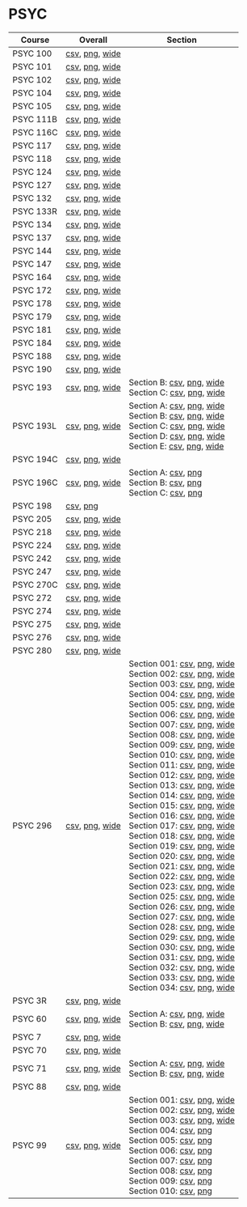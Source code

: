 # PSYC

| Course | Overall | Section |
| ------ | ------- | ------- |
| PSYC 100 | [csv](https://github.com/UCSD-Historical-Enrollment-Data/2024Spring/blob/main/overall/PSYC%20100.csv), [png](https://raw.githubusercontent.com/UCSD-Historical-Enrollment-Data/2024Spring/main/plot_overall/PSYC%20100.png), [wide](https://raw.githubusercontent.com/UCSD-Historical-Enrollment-Data/2024Spring/main/plot_overall_wide/PSYC%20100.png) |  |
| PSYC 101 | [csv](https://github.com/UCSD-Historical-Enrollment-Data/2024Spring/blob/main/overall/PSYC%20101.csv), [png](https://raw.githubusercontent.com/UCSD-Historical-Enrollment-Data/2024Spring/main/plot_overall/PSYC%20101.png), [wide](https://raw.githubusercontent.com/UCSD-Historical-Enrollment-Data/2024Spring/main/plot_overall_wide/PSYC%20101.png) |  |
| PSYC 102 | [csv](https://github.com/UCSD-Historical-Enrollment-Data/2024Spring/blob/main/overall/PSYC%20102.csv), [png](https://raw.githubusercontent.com/UCSD-Historical-Enrollment-Data/2024Spring/main/plot_overall/PSYC%20102.png), [wide](https://raw.githubusercontent.com/UCSD-Historical-Enrollment-Data/2024Spring/main/plot_overall_wide/PSYC%20102.png) |  |
| PSYC 104 | [csv](https://github.com/UCSD-Historical-Enrollment-Data/2024Spring/blob/main/overall/PSYC%20104.csv), [png](https://raw.githubusercontent.com/UCSD-Historical-Enrollment-Data/2024Spring/main/plot_overall/PSYC%20104.png), [wide](https://raw.githubusercontent.com/UCSD-Historical-Enrollment-Data/2024Spring/main/plot_overall_wide/PSYC%20104.png) |  |
| PSYC 105 | [csv](https://github.com/UCSD-Historical-Enrollment-Data/2024Spring/blob/main/overall/PSYC%20105.csv), [png](https://raw.githubusercontent.com/UCSD-Historical-Enrollment-Data/2024Spring/main/plot_overall/PSYC%20105.png), [wide](https://raw.githubusercontent.com/UCSD-Historical-Enrollment-Data/2024Spring/main/plot_overall_wide/PSYC%20105.png) |  |
| PSYC 111B | [csv](https://github.com/UCSD-Historical-Enrollment-Data/2024Spring/blob/main/overall/PSYC%20111B.csv), [png](https://raw.githubusercontent.com/UCSD-Historical-Enrollment-Data/2024Spring/main/plot_overall/PSYC%20111B.png), [wide](https://raw.githubusercontent.com/UCSD-Historical-Enrollment-Data/2024Spring/main/plot_overall_wide/PSYC%20111B.png) |  |
| PSYC 116C | [csv](https://github.com/UCSD-Historical-Enrollment-Data/2024Spring/blob/main/overall/PSYC%20116C.csv), [png](https://raw.githubusercontent.com/UCSD-Historical-Enrollment-Data/2024Spring/main/plot_overall/PSYC%20116C.png), [wide](https://raw.githubusercontent.com/UCSD-Historical-Enrollment-Data/2024Spring/main/plot_overall_wide/PSYC%20116C.png) |  |
| PSYC 117 | [csv](https://github.com/UCSD-Historical-Enrollment-Data/2024Spring/blob/main/overall/PSYC%20117.csv), [png](https://raw.githubusercontent.com/UCSD-Historical-Enrollment-Data/2024Spring/main/plot_overall/PSYC%20117.png), [wide](https://raw.githubusercontent.com/UCSD-Historical-Enrollment-Data/2024Spring/main/plot_overall_wide/PSYC%20117.png) |  |
| PSYC 118 | [csv](https://github.com/UCSD-Historical-Enrollment-Data/2024Spring/blob/main/overall/PSYC%20118.csv), [png](https://raw.githubusercontent.com/UCSD-Historical-Enrollment-Data/2024Spring/main/plot_overall/PSYC%20118.png), [wide](https://raw.githubusercontent.com/UCSD-Historical-Enrollment-Data/2024Spring/main/plot_overall_wide/PSYC%20118.png) |  |
| PSYC 124 | [csv](https://github.com/UCSD-Historical-Enrollment-Data/2024Spring/blob/main/overall/PSYC%20124.csv), [png](https://raw.githubusercontent.com/UCSD-Historical-Enrollment-Data/2024Spring/main/plot_overall/PSYC%20124.png), [wide](https://raw.githubusercontent.com/UCSD-Historical-Enrollment-Data/2024Spring/main/plot_overall_wide/PSYC%20124.png) |  |
| PSYC 127 | [csv](https://github.com/UCSD-Historical-Enrollment-Data/2024Spring/blob/main/overall/PSYC%20127.csv), [png](https://raw.githubusercontent.com/UCSD-Historical-Enrollment-Data/2024Spring/main/plot_overall/PSYC%20127.png), [wide](https://raw.githubusercontent.com/UCSD-Historical-Enrollment-Data/2024Spring/main/plot_overall_wide/PSYC%20127.png) |  |
| PSYC 132 | [csv](https://github.com/UCSD-Historical-Enrollment-Data/2024Spring/blob/main/overall/PSYC%20132.csv), [png](https://raw.githubusercontent.com/UCSD-Historical-Enrollment-Data/2024Spring/main/plot_overall/PSYC%20132.png), [wide](https://raw.githubusercontent.com/UCSD-Historical-Enrollment-Data/2024Spring/main/plot_overall_wide/PSYC%20132.png) |  |
| PSYC 133R | [csv](https://github.com/UCSD-Historical-Enrollment-Data/2024Spring/blob/main/overall/PSYC%20133R.csv), [png](https://raw.githubusercontent.com/UCSD-Historical-Enrollment-Data/2024Spring/main/plot_overall/PSYC%20133R.png), [wide](https://raw.githubusercontent.com/UCSD-Historical-Enrollment-Data/2024Spring/main/plot_overall_wide/PSYC%20133R.png) |  |
| PSYC 134 | [csv](https://github.com/UCSD-Historical-Enrollment-Data/2024Spring/blob/main/overall/PSYC%20134.csv), [png](https://raw.githubusercontent.com/UCSD-Historical-Enrollment-Data/2024Spring/main/plot_overall/PSYC%20134.png), [wide](https://raw.githubusercontent.com/UCSD-Historical-Enrollment-Data/2024Spring/main/plot_overall_wide/PSYC%20134.png) |  |
| PSYC 137 | [csv](https://github.com/UCSD-Historical-Enrollment-Data/2024Spring/blob/main/overall/PSYC%20137.csv), [png](https://raw.githubusercontent.com/UCSD-Historical-Enrollment-Data/2024Spring/main/plot_overall/PSYC%20137.png), [wide](https://raw.githubusercontent.com/UCSD-Historical-Enrollment-Data/2024Spring/main/plot_overall_wide/PSYC%20137.png) |  |
| PSYC 144 | [csv](https://github.com/UCSD-Historical-Enrollment-Data/2024Spring/blob/main/overall/PSYC%20144.csv), [png](https://raw.githubusercontent.com/UCSD-Historical-Enrollment-Data/2024Spring/main/plot_overall/PSYC%20144.png), [wide](https://raw.githubusercontent.com/UCSD-Historical-Enrollment-Data/2024Spring/main/plot_overall_wide/PSYC%20144.png) |  |
| PSYC 147 | [csv](https://github.com/UCSD-Historical-Enrollment-Data/2024Spring/blob/main/overall/PSYC%20147.csv), [png](https://raw.githubusercontent.com/UCSD-Historical-Enrollment-Data/2024Spring/main/plot_overall/PSYC%20147.png), [wide](https://raw.githubusercontent.com/UCSD-Historical-Enrollment-Data/2024Spring/main/plot_overall_wide/PSYC%20147.png) |  |
| PSYC 164 | [csv](https://github.com/UCSD-Historical-Enrollment-Data/2024Spring/blob/main/overall/PSYC%20164.csv), [png](https://raw.githubusercontent.com/UCSD-Historical-Enrollment-Data/2024Spring/main/plot_overall/PSYC%20164.png), [wide](https://raw.githubusercontent.com/UCSD-Historical-Enrollment-Data/2024Spring/main/plot_overall_wide/PSYC%20164.png) |  |
| PSYC 172 | [csv](https://github.com/UCSD-Historical-Enrollment-Data/2024Spring/blob/main/overall/PSYC%20172.csv), [png](https://raw.githubusercontent.com/UCSD-Historical-Enrollment-Data/2024Spring/main/plot_overall/PSYC%20172.png), [wide](https://raw.githubusercontent.com/UCSD-Historical-Enrollment-Data/2024Spring/main/plot_overall_wide/PSYC%20172.png) |  |
| PSYC 178 | [csv](https://github.com/UCSD-Historical-Enrollment-Data/2024Spring/blob/main/overall/PSYC%20178.csv), [png](https://raw.githubusercontent.com/UCSD-Historical-Enrollment-Data/2024Spring/main/plot_overall/PSYC%20178.png), [wide](https://raw.githubusercontent.com/UCSD-Historical-Enrollment-Data/2024Spring/main/plot_overall_wide/PSYC%20178.png) |  |
| PSYC 179 | [csv](https://github.com/UCSD-Historical-Enrollment-Data/2024Spring/blob/main/overall/PSYC%20179.csv), [png](https://raw.githubusercontent.com/UCSD-Historical-Enrollment-Data/2024Spring/main/plot_overall/PSYC%20179.png), [wide](https://raw.githubusercontent.com/UCSD-Historical-Enrollment-Data/2024Spring/main/plot_overall_wide/PSYC%20179.png) |  |
| PSYC 181 | [csv](https://github.com/UCSD-Historical-Enrollment-Data/2024Spring/blob/main/overall/PSYC%20181.csv), [png](https://raw.githubusercontent.com/UCSD-Historical-Enrollment-Data/2024Spring/main/plot_overall/PSYC%20181.png), [wide](https://raw.githubusercontent.com/UCSD-Historical-Enrollment-Data/2024Spring/main/plot_overall_wide/PSYC%20181.png) |  |
| PSYC 184 | [csv](https://github.com/UCSD-Historical-Enrollment-Data/2024Spring/blob/main/overall/PSYC%20184.csv), [png](https://raw.githubusercontent.com/UCSD-Historical-Enrollment-Data/2024Spring/main/plot_overall/PSYC%20184.png), [wide](https://raw.githubusercontent.com/UCSD-Historical-Enrollment-Data/2024Spring/main/plot_overall_wide/PSYC%20184.png) |  |
| PSYC 188 | [csv](https://github.com/UCSD-Historical-Enrollment-Data/2024Spring/blob/main/overall/PSYC%20188.csv), [png](https://raw.githubusercontent.com/UCSD-Historical-Enrollment-Data/2024Spring/main/plot_overall/PSYC%20188.png), [wide](https://raw.githubusercontent.com/UCSD-Historical-Enrollment-Data/2024Spring/main/plot_overall_wide/PSYC%20188.png) |  |
| PSYC 190 | [csv](https://github.com/UCSD-Historical-Enrollment-Data/2024Spring/blob/main/overall/PSYC%20190.csv), [png](https://raw.githubusercontent.com/UCSD-Historical-Enrollment-Data/2024Spring/main/plot_overall/PSYC%20190.png), [wide](https://raw.githubusercontent.com/UCSD-Historical-Enrollment-Data/2024Spring/main/plot_overall_wide/PSYC%20190.png) |  |
| PSYC 193 | [csv](https://github.com/UCSD-Historical-Enrollment-Data/2024Spring/blob/main/overall/PSYC%20193.csv), [png](https://raw.githubusercontent.com/UCSD-Historical-Enrollment-Data/2024Spring/main/plot_overall/PSYC%20193.png), [wide](https://raw.githubusercontent.com/UCSD-Historical-Enrollment-Data/2024Spring/main/plot_overall_wide/PSYC%20193.png) | Section B: [csv](https://github.com/UCSD-Historical-Enrollment-Data/2024Spring/blob/main/section/PSYC%20193_B.csv), [png](https://raw.githubusercontent.com/UCSD-Historical-Enrollment-Data/2024Spring/main/plot_section/PSYC%20193_B.png), [wide](https://raw.githubusercontent.com/UCSD-Historical-Enrollment-Data/2024Spring/main/plot_section_wide/PSYC%20193_B.png)<br>Section C: [csv](https://github.com/UCSD-Historical-Enrollment-Data/2024Spring/blob/main/section/PSYC%20193_C.csv), [png](https://raw.githubusercontent.com/UCSD-Historical-Enrollment-Data/2024Spring/main/plot_section/PSYC%20193_C.png), [wide](https://raw.githubusercontent.com/UCSD-Historical-Enrollment-Data/2024Spring/main/plot_section_wide/PSYC%20193_C.png) |
| PSYC 193L | [csv](https://github.com/UCSD-Historical-Enrollment-Data/2024Spring/blob/main/overall/PSYC%20193L.csv), [png](https://raw.githubusercontent.com/UCSD-Historical-Enrollment-Data/2024Spring/main/plot_overall/PSYC%20193L.png), [wide](https://raw.githubusercontent.com/UCSD-Historical-Enrollment-Data/2024Spring/main/plot_overall_wide/PSYC%20193L.png) | Section A: [csv](https://github.com/UCSD-Historical-Enrollment-Data/2024Spring/blob/main/section/PSYC%20193L_A.csv), [png](https://raw.githubusercontent.com/UCSD-Historical-Enrollment-Data/2024Spring/main/plot_section/PSYC%20193L_A.png), [wide](https://raw.githubusercontent.com/UCSD-Historical-Enrollment-Data/2024Spring/main/plot_section_wide/PSYC%20193L_A.png)<br>Section B: [csv](https://github.com/UCSD-Historical-Enrollment-Data/2024Spring/blob/main/section/PSYC%20193L_B.csv), [png](https://raw.githubusercontent.com/UCSD-Historical-Enrollment-Data/2024Spring/main/plot_section/PSYC%20193L_B.png), [wide](https://raw.githubusercontent.com/UCSD-Historical-Enrollment-Data/2024Spring/main/plot_section_wide/PSYC%20193L_B.png)<br>Section C: [csv](https://github.com/UCSD-Historical-Enrollment-Data/2024Spring/blob/main/section/PSYC%20193L_C.csv), [png](https://raw.githubusercontent.com/UCSD-Historical-Enrollment-Data/2024Spring/main/plot_section/PSYC%20193L_C.png), [wide](https://raw.githubusercontent.com/UCSD-Historical-Enrollment-Data/2024Spring/main/plot_section_wide/PSYC%20193L_C.png)<br>Section D: [csv](https://github.com/UCSD-Historical-Enrollment-Data/2024Spring/blob/main/section/PSYC%20193L_D.csv), [png](https://raw.githubusercontent.com/UCSD-Historical-Enrollment-Data/2024Spring/main/plot_section/PSYC%20193L_D.png), [wide](https://raw.githubusercontent.com/UCSD-Historical-Enrollment-Data/2024Spring/main/plot_section_wide/PSYC%20193L_D.png)<br>Section E: [csv](https://github.com/UCSD-Historical-Enrollment-Data/2024Spring/blob/main/section/PSYC%20193L_E.csv), [png](https://raw.githubusercontent.com/UCSD-Historical-Enrollment-Data/2024Spring/main/plot_section/PSYC%20193L_E.png), [wide](https://raw.githubusercontent.com/UCSD-Historical-Enrollment-Data/2024Spring/main/plot_section_wide/PSYC%20193L_E.png) |
| PSYC 194C | [csv](https://github.com/UCSD-Historical-Enrollment-Data/2024Spring/blob/main/overall/PSYC%20194C.csv), [png](https://raw.githubusercontent.com/UCSD-Historical-Enrollment-Data/2024Spring/main/plot_overall/PSYC%20194C.png), [wide](https://raw.githubusercontent.com/UCSD-Historical-Enrollment-Data/2024Spring/main/plot_overall_wide/PSYC%20194C.png) |  |
| PSYC 196C | [csv](https://github.com/UCSD-Historical-Enrollment-Data/2024Spring/blob/main/overall/PSYC%20196C.csv), [png](https://raw.githubusercontent.com/UCSD-Historical-Enrollment-Data/2024Spring/main/plot_overall/PSYC%20196C.png), [wide](https://raw.githubusercontent.com/UCSD-Historical-Enrollment-Data/2024Spring/main/plot_overall_wide/PSYC%20196C.png) | Section A: [csv](https://github.com/UCSD-Historical-Enrollment-Data/2024Spring/blob/main/section/PSYC%20196C_A.csv), [png](https://raw.githubusercontent.com/UCSD-Historical-Enrollment-Data/2024Spring/main/plot_section/PSYC%20196C_A.png)<br>Section B: [csv](https://github.com/UCSD-Historical-Enrollment-Data/2024Spring/blob/main/section/PSYC%20196C_B.csv), [png](https://raw.githubusercontent.com/UCSD-Historical-Enrollment-Data/2024Spring/main/plot_section/PSYC%20196C_B.png)<br>Section C: [csv](https://github.com/UCSD-Historical-Enrollment-Data/2024Spring/blob/main/section/PSYC%20196C_C.csv), [png](https://raw.githubusercontent.com/UCSD-Historical-Enrollment-Data/2024Spring/main/plot_section/PSYC%20196C_C.png) |
| PSYC 198 | [csv](https://github.com/UCSD-Historical-Enrollment-Data/2024Spring/blob/main/overall/PSYC%20198.csv), [png](https://raw.githubusercontent.com/UCSD-Historical-Enrollment-Data/2024Spring/main/plot_overall/PSYC%20198.png) |  |
| PSYC 205 | [csv](https://github.com/UCSD-Historical-Enrollment-Data/2024Spring/blob/main/overall/PSYC%20205.csv), [png](https://raw.githubusercontent.com/UCSD-Historical-Enrollment-Data/2024Spring/main/plot_overall/PSYC%20205.png), [wide](https://raw.githubusercontent.com/UCSD-Historical-Enrollment-Data/2024Spring/main/plot_overall_wide/PSYC%20205.png) |  |
| PSYC 218 | [csv](https://github.com/UCSD-Historical-Enrollment-Data/2024Spring/blob/main/overall/PSYC%20218.csv), [png](https://raw.githubusercontent.com/UCSD-Historical-Enrollment-Data/2024Spring/main/plot_overall/PSYC%20218.png), [wide](https://raw.githubusercontent.com/UCSD-Historical-Enrollment-Data/2024Spring/main/plot_overall_wide/PSYC%20218.png) |  |
| PSYC 224 | [csv](https://github.com/UCSD-Historical-Enrollment-Data/2024Spring/blob/main/overall/PSYC%20224.csv), [png](https://raw.githubusercontent.com/UCSD-Historical-Enrollment-Data/2024Spring/main/plot_overall/PSYC%20224.png), [wide](https://raw.githubusercontent.com/UCSD-Historical-Enrollment-Data/2024Spring/main/plot_overall_wide/PSYC%20224.png) |  |
| PSYC 242 | [csv](https://github.com/UCSD-Historical-Enrollment-Data/2024Spring/blob/main/overall/PSYC%20242.csv), [png](https://raw.githubusercontent.com/UCSD-Historical-Enrollment-Data/2024Spring/main/plot_overall/PSYC%20242.png), [wide](https://raw.githubusercontent.com/UCSD-Historical-Enrollment-Data/2024Spring/main/plot_overall_wide/PSYC%20242.png) |  |
| PSYC 247 | [csv](https://github.com/UCSD-Historical-Enrollment-Data/2024Spring/blob/main/overall/PSYC%20247.csv), [png](https://raw.githubusercontent.com/UCSD-Historical-Enrollment-Data/2024Spring/main/plot_overall/PSYC%20247.png), [wide](https://raw.githubusercontent.com/UCSD-Historical-Enrollment-Data/2024Spring/main/plot_overall_wide/PSYC%20247.png) |  |
| PSYC 270C | [csv](https://github.com/UCSD-Historical-Enrollment-Data/2024Spring/blob/main/overall/PSYC%20270C.csv), [png](https://raw.githubusercontent.com/UCSD-Historical-Enrollment-Data/2024Spring/main/plot_overall/PSYC%20270C.png), [wide](https://raw.githubusercontent.com/UCSD-Historical-Enrollment-Data/2024Spring/main/plot_overall_wide/PSYC%20270C.png) |  |
| PSYC 272 | [csv](https://github.com/UCSD-Historical-Enrollment-Data/2024Spring/blob/main/overall/PSYC%20272.csv), [png](https://raw.githubusercontent.com/UCSD-Historical-Enrollment-Data/2024Spring/main/plot_overall/PSYC%20272.png), [wide](https://raw.githubusercontent.com/UCSD-Historical-Enrollment-Data/2024Spring/main/plot_overall_wide/PSYC%20272.png) |  |
| PSYC 274 | [csv](https://github.com/UCSD-Historical-Enrollment-Data/2024Spring/blob/main/overall/PSYC%20274.csv), [png](https://raw.githubusercontent.com/UCSD-Historical-Enrollment-Data/2024Spring/main/plot_overall/PSYC%20274.png), [wide](https://raw.githubusercontent.com/UCSD-Historical-Enrollment-Data/2024Spring/main/plot_overall_wide/PSYC%20274.png) |  |
| PSYC 275 | [csv](https://github.com/UCSD-Historical-Enrollment-Data/2024Spring/blob/main/overall/PSYC%20275.csv), [png](https://raw.githubusercontent.com/UCSD-Historical-Enrollment-Data/2024Spring/main/plot_overall/PSYC%20275.png), [wide](https://raw.githubusercontent.com/UCSD-Historical-Enrollment-Data/2024Spring/main/plot_overall_wide/PSYC%20275.png) |  |
| PSYC 276 | [csv](https://github.com/UCSD-Historical-Enrollment-Data/2024Spring/blob/main/overall/PSYC%20276.csv), [png](https://raw.githubusercontent.com/UCSD-Historical-Enrollment-Data/2024Spring/main/plot_overall/PSYC%20276.png), [wide](https://raw.githubusercontent.com/UCSD-Historical-Enrollment-Data/2024Spring/main/plot_overall_wide/PSYC%20276.png) |  |
| PSYC 280 | [csv](https://github.com/UCSD-Historical-Enrollment-Data/2024Spring/blob/main/overall/PSYC%20280.csv), [png](https://raw.githubusercontent.com/UCSD-Historical-Enrollment-Data/2024Spring/main/plot_overall/PSYC%20280.png), [wide](https://raw.githubusercontent.com/UCSD-Historical-Enrollment-Data/2024Spring/main/plot_overall_wide/PSYC%20280.png) |  |
| PSYC 296 | [csv](https://github.com/UCSD-Historical-Enrollment-Data/2024Spring/blob/main/overall/PSYC%20296.csv), [png](https://raw.githubusercontent.com/UCSD-Historical-Enrollment-Data/2024Spring/main/plot_overall/PSYC%20296.png), [wide](https://raw.githubusercontent.com/UCSD-Historical-Enrollment-Data/2024Spring/main/plot_overall_wide/PSYC%20296.png) | Section 001: [csv](https://github.com/UCSD-Historical-Enrollment-Data/2024Spring/blob/main/section/PSYC%20296_001.csv), [png](https://raw.githubusercontent.com/UCSD-Historical-Enrollment-Data/2024Spring/main/plot_section/PSYC%20296_001.png), [wide](https://raw.githubusercontent.com/UCSD-Historical-Enrollment-Data/2024Spring/main/plot_section_wide/PSYC%20296_001.png)<br>Section 002: [csv](https://github.com/UCSD-Historical-Enrollment-Data/2024Spring/blob/main/section/PSYC%20296_002.csv), [png](https://raw.githubusercontent.com/UCSD-Historical-Enrollment-Data/2024Spring/main/plot_section/PSYC%20296_002.png), [wide](https://raw.githubusercontent.com/UCSD-Historical-Enrollment-Data/2024Spring/main/plot_section_wide/PSYC%20296_002.png)<br>Section 003: [csv](https://github.com/UCSD-Historical-Enrollment-Data/2024Spring/blob/main/section/PSYC%20296_003.csv), [png](https://raw.githubusercontent.com/UCSD-Historical-Enrollment-Data/2024Spring/main/plot_section/PSYC%20296_003.png), [wide](https://raw.githubusercontent.com/UCSD-Historical-Enrollment-Data/2024Spring/main/plot_section_wide/PSYC%20296_003.png)<br>Section 004: [csv](https://github.com/UCSD-Historical-Enrollment-Data/2024Spring/blob/main/section/PSYC%20296_004.csv), [png](https://raw.githubusercontent.com/UCSD-Historical-Enrollment-Data/2024Spring/main/plot_section/PSYC%20296_004.png), [wide](https://raw.githubusercontent.com/UCSD-Historical-Enrollment-Data/2024Spring/main/plot_section_wide/PSYC%20296_004.png)<br>Section 005: [csv](https://github.com/UCSD-Historical-Enrollment-Data/2024Spring/blob/main/section/PSYC%20296_005.csv), [png](https://raw.githubusercontent.com/UCSD-Historical-Enrollment-Data/2024Spring/main/plot_section/PSYC%20296_005.png), [wide](https://raw.githubusercontent.com/UCSD-Historical-Enrollment-Data/2024Spring/main/plot_section_wide/PSYC%20296_005.png)<br>Section 006: [csv](https://github.com/UCSD-Historical-Enrollment-Data/2024Spring/blob/main/section/PSYC%20296_006.csv), [png](https://raw.githubusercontent.com/UCSD-Historical-Enrollment-Data/2024Spring/main/plot_section/PSYC%20296_006.png), [wide](https://raw.githubusercontent.com/UCSD-Historical-Enrollment-Data/2024Spring/main/plot_section_wide/PSYC%20296_006.png)<br>Section 007: [csv](https://github.com/UCSD-Historical-Enrollment-Data/2024Spring/blob/main/section/PSYC%20296_007.csv), [png](https://raw.githubusercontent.com/UCSD-Historical-Enrollment-Data/2024Spring/main/plot_section/PSYC%20296_007.png), [wide](https://raw.githubusercontent.com/UCSD-Historical-Enrollment-Data/2024Spring/main/plot_section_wide/PSYC%20296_007.png)<br>Section 008: [csv](https://github.com/UCSD-Historical-Enrollment-Data/2024Spring/blob/main/section/PSYC%20296_008.csv), [png](https://raw.githubusercontent.com/UCSD-Historical-Enrollment-Data/2024Spring/main/plot_section/PSYC%20296_008.png), [wide](https://raw.githubusercontent.com/UCSD-Historical-Enrollment-Data/2024Spring/main/plot_section_wide/PSYC%20296_008.png)<br>Section 009: [csv](https://github.com/UCSD-Historical-Enrollment-Data/2024Spring/blob/main/section/PSYC%20296_009.csv), [png](https://raw.githubusercontent.com/UCSD-Historical-Enrollment-Data/2024Spring/main/plot_section/PSYC%20296_009.png), [wide](https://raw.githubusercontent.com/UCSD-Historical-Enrollment-Data/2024Spring/main/plot_section_wide/PSYC%20296_009.png)<br>Section 010: [csv](https://github.com/UCSD-Historical-Enrollment-Data/2024Spring/blob/main/section/PSYC%20296_010.csv), [png](https://raw.githubusercontent.com/UCSD-Historical-Enrollment-Data/2024Spring/main/plot_section/PSYC%20296_010.png), [wide](https://raw.githubusercontent.com/UCSD-Historical-Enrollment-Data/2024Spring/main/plot_section_wide/PSYC%20296_010.png)<br>Section 011: [csv](https://github.com/UCSD-Historical-Enrollment-Data/2024Spring/blob/main/section/PSYC%20296_011.csv), [png](https://raw.githubusercontent.com/UCSD-Historical-Enrollment-Data/2024Spring/main/plot_section/PSYC%20296_011.png), [wide](https://raw.githubusercontent.com/UCSD-Historical-Enrollment-Data/2024Spring/main/plot_section_wide/PSYC%20296_011.png)<br>Section 012: [csv](https://github.com/UCSD-Historical-Enrollment-Data/2024Spring/blob/main/section/PSYC%20296_012.csv), [png](https://raw.githubusercontent.com/UCSD-Historical-Enrollment-Data/2024Spring/main/plot_section/PSYC%20296_012.png), [wide](https://raw.githubusercontent.com/UCSD-Historical-Enrollment-Data/2024Spring/main/plot_section_wide/PSYC%20296_012.png)<br>Section 013: [csv](https://github.com/UCSD-Historical-Enrollment-Data/2024Spring/blob/main/section/PSYC%20296_013.csv), [png](https://raw.githubusercontent.com/UCSD-Historical-Enrollment-Data/2024Spring/main/plot_section/PSYC%20296_013.png), [wide](https://raw.githubusercontent.com/UCSD-Historical-Enrollment-Data/2024Spring/main/plot_section_wide/PSYC%20296_013.png)<br>Section 014: [csv](https://github.com/UCSD-Historical-Enrollment-Data/2024Spring/blob/main/section/PSYC%20296_014.csv), [png](https://raw.githubusercontent.com/UCSD-Historical-Enrollment-Data/2024Spring/main/plot_section/PSYC%20296_014.png), [wide](https://raw.githubusercontent.com/UCSD-Historical-Enrollment-Data/2024Spring/main/plot_section_wide/PSYC%20296_014.png)<br>Section 015: [csv](https://github.com/UCSD-Historical-Enrollment-Data/2024Spring/blob/main/section/PSYC%20296_015.csv), [png](https://raw.githubusercontent.com/UCSD-Historical-Enrollment-Data/2024Spring/main/plot_section/PSYC%20296_015.png), [wide](https://raw.githubusercontent.com/UCSD-Historical-Enrollment-Data/2024Spring/main/plot_section_wide/PSYC%20296_015.png)<br>Section 016: [csv](https://github.com/UCSD-Historical-Enrollment-Data/2024Spring/blob/main/section/PSYC%20296_016.csv), [png](https://raw.githubusercontent.com/UCSD-Historical-Enrollment-Data/2024Spring/main/plot_section/PSYC%20296_016.png), [wide](https://raw.githubusercontent.com/UCSD-Historical-Enrollment-Data/2024Spring/main/plot_section_wide/PSYC%20296_016.png)<br>Section 017: [csv](https://github.com/UCSD-Historical-Enrollment-Data/2024Spring/blob/main/section/PSYC%20296_017.csv), [png](https://raw.githubusercontent.com/UCSD-Historical-Enrollment-Data/2024Spring/main/plot_section/PSYC%20296_017.png), [wide](https://raw.githubusercontent.com/UCSD-Historical-Enrollment-Data/2024Spring/main/plot_section_wide/PSYC%20296_017.png)<br>Section 018: [csv](https://github.com/UCSD-Historical-Enrollment-Data/2024Spring/blob/main/section/PSYC%20296_018.csv), [png](https://raw.githubusercontent.com/UCSD-Historical-Enrollment-Data/2024Spring/main/plot_section/PSYC%20296_018.png), [wide](https://raw.githubusercontent.com/UCSD-Historical-Enrollment-Data/2024Spring/main/plot_section_wide/PSYC%20296_018.png)<br>Section 019: [csv](https://github.com/UCSD-Historical-Enrollment-Data/2024Spring/blob/main/section/PSYC%20296_019.csv), [png](https://raw.githubusercontent.com/UCSD-Historical-Enrollment-Data/2024Spring/main/plot_section/PSYC%20296_019.png), [wide](https://raw.githubusercontent.com/UCSD-Historical-Enrollment-Data/2024Spring/main/plot_section_wide/PSYC%20296_019.png)<br>Section 020: [csv](https://github.com/UCSD-Historical-Enrollment-Data/2024Spring/blob/main/section/PSYC%20296_020.csv), [png](https://raw.githubusercontent.com/UCSD-Historical-Enrollment-Data/2024Spring/main/plot_section/PSYC%20296_020.png), [wide](https://raw.githubusercontent.com/UCSD-Historical-Enrollment-Data/2024Spring/main/plot_section_wide/PSYC%20296_020.png)<br>Section 021: [csv](https://github.com/UCSD-Historical-Enrollment-Data/2024Spring/blob/main/section/PSYC%20296_021.csv), [png](https://raw.githubusercontent.com/UCSD-Historical-Enrollment-Data/2024Spring/main/plot_section/PSYC%20296_021.png), [wide](https://raw.githubusercontent.com/UCSD-Historical-Enrollment-Data/2024Spring/main/plot_section_wide/PSYC%20296_021.png)<br>Section 022: [csv](https://github.com/UCSD-Historical-Enrollment-Data/2024Spring/blob/main/section/PSYC%20296_022.csv), [png](https://raw.githubusercontent.com/UCSD-Historical-Enrollment-Data/2024Spring/main/plot_section/PSYC%20296_022.png), [wide](https://raw.githubusercontent.com/UCSD-Historical-Enrollment-Data/2024Spring/main/plot_section_wide/PSYC%20296_022.png)<br>Section 023: [csv](https://github.com/UCSD-Historical-Enrollment-Data/2024Spring/blob/main/section/PSYC%20296_023.csv), [png](https://raw.githubusercontent.com/UCSD-Historical-Enrollment-Data/2024Spring/main/plot_section/PSYC%20296_023.png), [wide](https://raw.githubusercontent.com/UCSD-Historical-Enrollment-Data/2024Spring/main/plot_section_wide/PSYC%20296_023.png)<br>Section 025: [csv](https://github.com/UCSD-Historical-Enrollment-Data/2024Spring/blob/main/section/PSYC%20296_025.csv), [png](https://raw.githubusercontent.com/UCSD-Historical-Enrollment-Data/2024Spring/main/plot_section/PSYC%20296_025.png), [wide](https://raw.githubusercontent.com/UCSD-Historical-Enrollment-Data/2024Spring/main/plot_section_wide/PSYC%20296_025.png)<br>Section 026: [csv](https://github.com/UCSD-Historical-Enrollment-Data/2024Spring/blob/main/section/PSYC%20296_026.csv), [png](https://raw.githubusercontent.com/UCSD-Historical-Enrollment-Data/2024Spring/main/plot_section/PSYC%20296_026.png), [wide](https://raw.githubusercontent.com/UCSD-Historical-Enrollment-Data/2024Spring/main/plot_section_wide/PSYC%20296_026.png)<br>Section 027: [csv](https://github.com/UCSD-Historical-Enrollment-Data/2024Spring/blob/main/section/PSYC%20296_027.csv), [png](https://raw.githubusercontent.com/UCSD-Historical-Enrollment-Data/2024Spring/main/plot_section/PSYC%20296_027.png), [wide](https://raw.githubusercontent.com/UCSD-Historical-Enrollment-Data/2024Spring/main/plot_section_wide/PSYC%20296_027.png)<br>Section 028: [csv](https://github.com/UCSD-Historical-Enrollment-Data/2024Spring/blob/main/section/PSYC%20296_028.csv), [png](https://raw.githubusercontent.com/UCSD-Historical-Enrollment-Data/2024Spring/main/plot_section/PSYC%20296_028.png), [wide](https://raw.githubusercontent.com/UCSD-Historical-Enrollment-Data/2024Spring/main/plot_section_wide/PSYC%20296_028.png)<br>Section 029: [csv](https://github.com/UCSD-Historical-Enrollment-Data/2024Spring/blob/main/section/PSYC%20296_029.csv), [png](https://raw.githubusercontent.com/UCSD-Historical-Enrollment-Data/2024Spring/main/plot_section/PSYC%20296_029.png), [wide](https://raw.githubusercontent.com/UCSD-Historical-Enrollment-Data/2024Spring/main/plot_section_wide/PSYC%20296_029.png)<br>Section 030: [csv](https://github.com/UCSD-Historical-Enrollment-Data/2024Spring/blob/main/section/PSYC%20296_030.csv), [png](https://raw.githubusercontent.com/UCSD-Historical-Enrollment-Data/2024Spring/main/plot_section/PSYC%20296_030.png), [wide](https://raw.githubusercontent.com/UCSD-Historical-Enrollment-Data/2024Spring/main/plot_section_wide/PSYC%20296_030.png)<br>Section 031: [csv](https://github.com/UCSD-Historical-Enrollment-Data/2024Spring/blob/main/section/PSYC%20296_031.csv), [png](https://raw.githubusercontent.com/UCSD-Historical-Enrollment-Data/2024Spring/main/plot_section/PSYC%20296_031.png), [wide](https://raw.githubusercontent.com/UCSD-Historical-Enrollment-Data/2024Spring/main/plot_section_wide/PSYC%20296_031.png)<br>Section 032: [csv](https://github.com/UCSD-Historical-Enrollment-Data/2024Spring/blob/main/section/PSYC%20296_032.csv), [png](https://raw.githubusercontent.com/UCSD-Historical-Enrollment-Data/2024Spring/main/plot_section/PSYC%20296_032.png), [wide](https://raw.githubusercontent.com/UCSD-Historical-Enrollment-Data/2024Spring/main/plot_section_wide/PSYC%20296_032.png)<br>Section 033: [csv](https://github.com/UCSD-Historical-Enrollment-Data/2024Spring/blob/main/section/PSYC%20296_033.csv), [png](https://raw.githubusercontent.com/UCSD-Historical-Enrollment-Data/2024Spring/main/plot_section/PSYC%20296_033.png), [wide](https://raw.githubusercontent.com/UCSD-Historical-Enrollment-Data/2024Spring/main/plot_section_wide/PSYC%20296_033.png)<br>Section 034: [csv](https://github.com/UCSD-Historical-Enrollment-Data/2024Spring/blob/main/section/PSYC%20296_034.csv), [png](https://raw.githubusercontent.com/UCSD-Historical-Enrollment-Data/2024Spring/main/plot_section/PSYC%20296_034.png), [wide](https://raw.githubusercontent.com/UCSD-Historical-Enrollment-Data/2024Spring/main/plot_section_wide/PSYC%20296_034.png) |
| PSYC 3R | [csv](https://github.com/UCSD-Historical-Enrollment-Data/2024Spring/blob/main/overall/PSYC%203R.csv), [png](https://raw.githubusercontent.com/UCSD-Historical-Enrollment-Data/2024Spring/main/plot_overall/PSYC%203R.png), [wide](https://raw.githubusercontent.com/UCSD-Historical-Enrollment-Data/2024Spring/main/plot_overall_wide/PSYC%203R.png) |  |
| PSYC 60 | [csv](https://github.com/UCSD-Historical-Enrollment-Data/2024Spring/blob/main/overall/PSYC%2060.csv), [png](https://raw.githubusercontent.com/UCSD-Historical-Enrollment-Data/2024Spring/main/plot_overall/PSYC%2060.png), [wide](https://raw.githubusercontent.com/UCSD-Historical-Enrollment-Data/2024Spring/main/plot_overall_wide/PSYC%2060.png) | Section A: [csv](https://github.com/UCSD-Historical-Enrollment-Data/2024Spring/blob/main/section/PSYC%2060_A.csv), [png](https://raw.githubusercontent.com/UCSD-Historical-Enrollment-Data/2024Spring/main/plot_section/PSYC%2060_A.png), [wide](https://raw.githubusercontent.com/UCSD-Historical-Enrollment-Data/2024Spring/main/plot_section_wide/PSYC%2060_A.png)<br>Section B: [csv](https://github.com/UCSD-Historical-Enrollment-Data/2024Spring/blob/main/section/PSYC%2060_B.csv), [png](https://raw.githubusercontent.com/UCSD-Historical-Enrollment-Data/2024Spring/main/plot_section/PSYC%2060_B.png), [wide](https://raw.githubusercontent.com/UCSD-Historical-Enrollment-Data/2024Spring/main/plot_section_wide/PSYC%2060_B.png) |
| PSYC 7 | [csv](https://github.com/UCSD-Historical-Enrollment-Data/2024Spring/blob/main/overall/PSYC%207.csv), [png](https://raw.githubusercontent.com/UCSD-Historical-Enrollment-Data/2024Spring/main/plot_overall/PSYC%207.png), [wide](https://raw.githubusercontent.com/UCSD-Historical-Enrollment-Data/2024Spring/main/plot_overall_wide/PSYC%207.png) |  |
| PSYC 70 | [csv](https://github.com/UCSD-Historical-Enrollment-Data/2024Spring/blob/main/overall/PSYC%2070.csv), [png](https://raw.githubusercontent.com/UCSD-Historical-Enrollment-Data/2024Spring/main/plot_overall/PSYC%2070.png), [wide](https://raw.githubusercontent.com/UCSD-Historical-Enrollment-Data/2024Spring/main/plot_overall_wide/PSYC%2070.png) |  |
| PSYC 71 | [csv](https://github.com/UCSD-Historical-Enrollment-Data/2024Spring/blob/main/overall/PSYC%2071.csv), [png](https://raw.githubusercontent.com/UCSD-Historical-Enrollment-Data/2024Spring/main/plot_overall/PSYC%2071.png), [wide](https://raw.githubusercontent.com/UCSD-Historical-Enrollment-Data/2024Spring/main/plot_overall_wide/PSYC%2071.png) | Section A: [csv](https://github.com/UCSD-Historical-Enrollment-Data/2024Spring/blob/main/section/PSYC%2071_A.csv), [png](https://raw.githubusercontent.com/UCSD-Historical-Enrollment-Data/2024Spring/main/plot_section/PSYC%2071_A.png), [wide](https://raw.githubusercontent.com/UCSD-Historical-Enrollment-Data/2024Spring/main/plot_section_wide/PSYC%2071_A.png)<br>Section B: [csv](https://github.com/UCSD-Historical-Enrollment-Data/2024Spring/blob/main/section/PSYC%2071_B.csv), [png](https://raw.githubusercontent.com/UCSD-Historical-Enrollment-Data/2024Spring/main/plot_section/PSYC%2071_B.png), [wide](https://raw.githubusercontent.com/UCSD-Historical-Enrollment-Data/2024Spring/main/plot_section_wide/PSYC%2071_B.png) |
| PSYC 88 | [csv](https://github.com/UCSD-Historical-Enrollment-Data/2024Spring/blob/main/overall/PSYC%2088.csv), [png](https://raw.githubusercontent.com/UCSD-Historical-Enrollment-Data/2024Spring/main/plot_overall/PSYC%2088.png), [wide](https://raw.githubusercontent.com/UCSD-Historical-Enrollment-Data/2024Spring/main/plot_overall_wide/PSYC%2088.png) |  |
| PSYC 99 | [csv](https://github.com/UCSD-Historical-Enrollment-Data/2024Spring/blob/main/overall/PSYC%2099.csv), [png](https://raw.githubusercontent.com/UCSD-Historical-Enrollment-Data/2024Spring/main/plot_overall/PSYC%2099.png), [wide](https://raw.githubusercontent.com/UCSD-Historical-Enrollment-Data/2024Spring/main/plot_overall_wide/PSYC%2099.png) | Section 001: [csv](https://github.com/UCSD-Historical-Enrollment-Data/2024Spring/blob/main/section/PSYC%2099_001.csv), [png](https://raw.githubusercontent.com/UCSD-Historical-Enrollment-Data/2024Spring/main/plot_section/PSYC%2099_001.png), [wide](https://raw.githubusercontent.com/UCSD-Historical-Enrollment-Data/2024Spring/main/plot_section_wide/PSYC%2099_001.png)<br>Section 002: [csv](https://github.com/UCSD-Historical-Enrollment-Data/2024Spring/blob/main/section/PSYC%2099_002.csv), [png](https://raw.githubusercontent.com/UCSD-Historical-Enrollment-Data/2024Spring/main/plot_section/PSYC%2099_002.png), [wide](https://raw.githubusercontent.com/UCSD-Historical-Enrollment-Data/2024Spring/main/plot_section_wide/PSYC%2099_002.png)<br>Section 003: [csv](https://github.com/UCSD-Historical-Enrollment-Data/2024Spring/blob/main/section/PSYC%2099_003.csv), [png](https://raw.githubusercontent.com/UCSD-Historical-Enrollment-Data/2024Spring/main/plot_section/PSYC%2099_003.png), [wide](https://raw.githubusercontent.com/UCSD-Historical-Enrollment-Data/2024Spring/main/plot_section_wide/PSYC%2099_003.png)<br>Section 004: [csv](https://github.com/UCSD-Historical-Enrollment-Data/2024Spring/blob/main/section/PSYC%2099_004.csv), [png](https://raw.githubusercontent.com/UCSD-Historical-Enrollment-Data/2024Spring/main/plot_section/PSYC%2099_004.png)<br>Section 005: [csv](https://github.com/UCSD-Historical-Enrollment-Data/2024Spring/blob/main/section/PSYC%2099_005.csv), [png](https://raw.githubusercontent.com/UCSD-Historical-Enrollment-Data/2024Spring/main/plot_section/PSYC%2099_005.png)<br>Section 006: [csv](https://github.com/UCSD-Historical-Enrollment-Data/2024Spring/blob/main/section/PSYC%2099_006.csv), [png](https://raw.githubusercontent.com/UCSD-Historical-Enrollment-Data/2024Spring/main/plot_section/PSYC%2099_006.png)<br>Section 007: [csv](https://github.com/UCSD-Historical-Enrollment-Data/2024Spring/blob/main/section/PSYC%2099_007.csv), [png](https://raw.githubusercontent.com/UCSD-Historical-Enrollment-Data/2024Spring/main/plot_section/PSYC%2099_007.png)<br>Section 008: [csv](https://github.com/UCSD-Historical-Enrollment-Data/2024Spring/blob/main/section/PSYC%2099_008.csv), [png](https://raw.githubusercontent.com/UCSD-Historical-Enrollment-Data/2024Spring/main/plot_section/PSYC%2099_008.png)<br>Section 009: [csv](https://github.com/UCSD-Historical-Enrollment-Data/2024Spring/blob/main/section/PSYC%2099_009.csv), [png](https://raw.githubusercontent.com/UCSD-Historical-Enrollment-Data/2024Spring/main/plot_section/PSYC%2099_009.png)<br>Section 010: [csv](https://github.com/UCSD-Historical-Enrollment-Data/2024Spring/blob/main/section/PSYC%2099_010.csv), [png](https://raw.githubusercontent.com/UCSD-Historical-Enrollment-Data/2024Spring/main/plot_section/PSYC%2099_010.png) |
